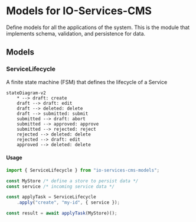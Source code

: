 # Models for IO-Services-CMS

Define models for all the applications of the system. This is the module that implements schema, validation, and persistence for data.

## Models

### ServiceLifecycle
A finite state machine (FSM) that defines the lifecycle of a Service

```mermaid
stateDiagram-v2
    * --> draft: create
    draft --> draft: edit
    draft --> deleted: delete
    draft --> submitted: submit
    submitted --> draft: abort
    submitted --> approved: approve
    submitted --> rejected: reject
    rejected --> deleted: delete
    rejected --> draft: edit
    approved --> deleted: delete
```

#### Usage
```ts
import { ServiceLifecycle } from "io-services-cms-models";

const MyStore /* define a store to persist data */
const service /* incoming service data */

const applyTask = ServiceLifecycle
    .apply("create", "my-id", { service });

const result = await applyTask(MyStore)();
```
